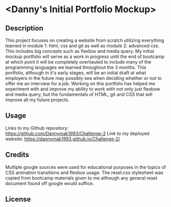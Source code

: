 # <Danny's Initial Portfolio Mockup>

## Description

This project focuses on creating a website from scratch utilizing everything learned in module 1: html, css and git as well as module 2: advanced css. This includes big concepts such as flexbox and media query. My initial mockup portfolio will serve as a work in progress until the end of bootcamp at which point it will be completely overhauled to include many of the programming languages we learned throughout the 3 months. This portfolio, although in it's early stages, will be an initial draft at what employers in the future may possibly see when deciding whether or not to offer me an interview for a job. Working on this portfolio has helped me experiment with and improve my ability to work with not only just flexbow and media query, but the fundamentals of HTML, git and CSS that will improve all my future projects.

## Usage
<!-- 
screenshot -->

Links to my Github repository: https://github.com/Dannymak1993/Challenge-2
Link to my deployed website: https://dannymak1993.github.io/Challenge-2/

## Credits

Multiple google sources were used for educational purposes in the topics of CSS animation transitions and flexbox usage.
The reset.css stylesheet was copied from bootcamp materials given to me although any general reset document found off google would suffice.

## License

<!-- The last section of a high-quality README file is the license. This lets other developers know what they can and cannot do with your project. If you need help choosing a license, refer to [https://choosealicense.com/](https://choosealicense.com/). -->

